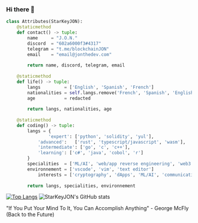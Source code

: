 ### Hi there 👋

```python
class Attributes(StarKeyJON):
	@staticmethod
	def contact() -> tuple:
	    name     = "J.O.N."
	    discord  = "602a6000f3#4317"
	    telegram = "t.me/blockchainJON"
	    email    = "email@jonthedev.com"
	    
	    return name, discord, telegram, email
	
	@staticmethod
	def life() -> tuple:
		langs         = ['English', 'Spanish', 'French']
		nationalities = self.langs.remove('French', 'Spanish', 'English').append('USofA')
		age           = redacted
		
		return langs, nationalities, age
	
	@staticmethod
	def coding() -> tuple:
		langs = {
      			'expert': ['python', 'solidity', 'yul'],
			'advanced':   ['rust', 'typescript/javascript', 'wasm'],
			'intermediate': ['go', 'c', 'c++'],
			'learning': ['c#', 'java', 'cobol', 'r']
		}
		specialities  = ['ML/AI', 'web/app reverse engineering', 'web3', 'software design', 'fullstack']
		environnement = ['vscode', 'vim', 'text editor']
	        interests = ['cryptography', 'dApps', 'ML/AI', 'communications']
		
		return langs, specialities, environnement

```

[![Top Langs](https://github-readme-stats.vercel.app/api/top-langs/?username=StarKeyJON&langs_count=8&layout=pie)](https://github.com/StarKeyJON/github-readme-stats)
![StarKeyJON's GitHub stats](https://github-readme-stats.vercel.app/api?username=StarKeyJON&show_icons=true&theme=radical)

"If You Put Your Mind To It, You Can Accomplish Anything" - George McFly (Back to the Future)
